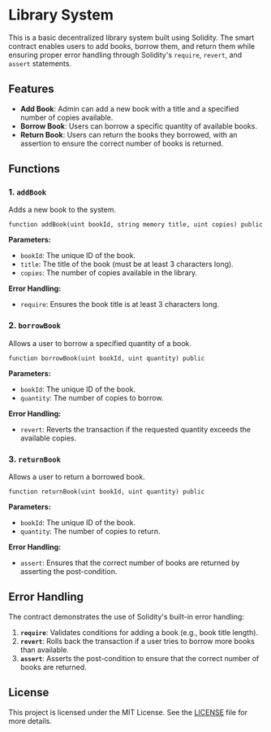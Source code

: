 # Library System

This is a basic decentralized library system built using Solidity. The smart contract enables users to add books, borrow them, and return them while ensuring proper error handling through Solidity's `require`, `revert`, and `assert` statements.

## Features

- **Add Book**: Admin can add a new book with a title and a specified number of copies available.
- **Borrow Book**: Users can borrow a specific quantity of available books.
- **Return Book**: Users can return the books they borrowed, with an assertion to ensure the correct number of books is returned.

## Functions

### 1. `addBook`

Adds a new book to the system.

```solidity
function addBook(uint bookId, string memory title, uint copies) public
```

**Parameters:**
- `bookId`: The unique ID of the book.
- `title`: The title of the book (must be at least 3 characters long).
- `copies`: The number of copies available in the library.

**Error Handling:**
- `require`: Ensures the book title is at least 3 characters long.

### 2. `borrowBook`

Allows a user to borrow a specified quantity of a book.

```solidity
function borrowBook(uint bookId, uint quantity) public
```

**Parameters:**
- `bookId`: The unique ID of the book.
- `quantity`: The number of copies to borrow.

**Error Handling:**
- `revert`: Reverts the transaction if the requested quantity exceeds the available copies.

### 3. `returnBook`

Allows a user to return a borrowed book.

```solidity
function returnBook(uint bookId, uint quantity) public
```

**Parameters:**
- `bookId`: The unique ID of the book.
- `quantity`: The number of copies to return.

**Error Handling:**
- `assert`: Ensures that the correct number of books are returned by asserting the post-condition.

## Error Handling

The contract demonstrates the use of Solidity's built-in error handling:

1. **`require`**: Validates conditions for adding a book (e.g., book title length).
2. **`revert`**: Rolls back the transaction if a user tries to borrow more books than available.
3. **`assert`**: Asserts the post-condition to ensure that the correct number of books are returned.

## License

This project is licensed under the MIT License. See the [LICENSE](LICENSE) file for more details.
